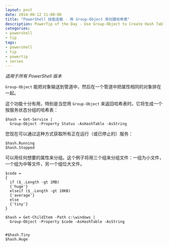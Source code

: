 ```yaml
---
layout: post
date: 2014-08-12 11:00:00
title: "PowerShell 技能连载 - 用 Group-Object 来创建哈希表"
description: PowerTip of the Day - Use Group-Object to Create Hash Tables
categories:
- powershell
- tip
tags:
- powershell
- tip
- powertip
- series
---
```

_适用于所有 PowerShell 版本_

`Group-Object` 能把对象输送到管道中，然后在一个管道中把属性相同的对象排在一起。

这个功能十分有用，特别是当您用 `Group-Object` 来返回哈希表时。它将生成一个按服务状态分组的哈希表：

    $hash = Get-Service | 
      Group-Object -Property Status -AsHashTable -AsString
    
您现在可以通过这种方式获取所有正在运行（或已停止的）服务：

    $hash.Running
    $hash.Stopped 

可以用任何想要的属性来分组。这个例子将用三个组来分组文件：一组为小文件，一个组为中等文件，另一个组位大文件。

    $code = 
    {
      if ($_.Length -gt 1MB)
      {'huge'}
      elseif ($_.Length -gt 10KB)
      {'average'}
      else
      {'tiny'}
    }
    
    $hash = Get-ChildItem -Path c:\windows |
      Group-Object -Property $code -AsHashTable -AsString
    
    
    #$hash.Tiny
    $hash.Huge

<!--本文国际来源：[Use Group-Object to Create Hash Tables](http://community.idera.com/powershell/powertips/b/tips/posts/use-group-object-to-create-hash-tables)-->
